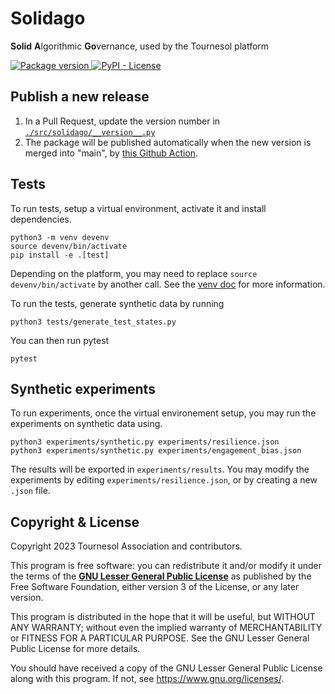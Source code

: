 # Solidago
**Solid** **A**lgorithmic **Go**vernance, used by the Tournesol platform

<a href="https://pypi.org/project/solidago" target="_blank">
    <img src="https://img.shields.io/pypi/v/solidago?color=%2334D058" alt="Package version">
</a>
<a href="#copyright--license">
    <img alt="PyPI - License" src="https://img.shields.io/pypi/l/solidago">
</a>


## Publish a new release

1. In a Pull Request, update the version number in [`./src/solidago/__version__.py`](./src/solidago/__version__.py)
2. The package will be published automatically when the new version is merged into "main", by [this Github Action](../.github/workflows/solidago-publish.yml).

## Tests

To run tests, setup a virtual environment, activate it and install dependencies.
```
python3 -m venv devenv
source devenv/bin/activate
pip install -e .[test]
```
Depending on the platform, you may need to replace ```source devenv/bin/activate``` by another call.
See the [venv doc](https://docs.python.org/3/library/venv.html#how-venvs-work) for more information.

To run the tests, generate synthetic data by running
```
python3 tests/generate_test_states.py
```
You can then run pytest
```
pytest
```

## Synthetic experiments

To run experiments, once the virtual environement setup, you may run the experiments on synthetic data using.
```
python3 experiments/synthetic.py experiments/resilience.json
python3 experiments/synthetic.py experiments/engagement_bias.json
```
The results will be exported in ```experiments/results```.
You may modify the experiments by editing ```experiments/resilience.json```, 
or by creating a new ```.json``` file.


## Copyright & License

Copyright 2023 Tournesol Association and contributors.

This program is free software: you can redistribute it and/or modify it under the terms of the [**GNU Lesser General Public License**](./LICENSE.LESSER) as published by the Free Software Foundation, either version 3 of the License, or any later version.

This program is distributed in the hope that it will be useful, but WITHOUT ANY WARRANTY; without even the implied warranty of MERCHANTABILITY or FITNESS FOR A PARTICULAR PURPOSE. See the GNU Lesser General Public License for more details.

You should have received a copy of the GNU Lesser General Public License along with this program. If not, see https://www.gnu.org/licenses/.
